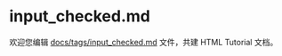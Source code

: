 input_checked.md
===

欢迎您编辑 <a target="__blank" href="https://github.com/jaywcjlove/html-tutorial/blob/master/docs/tags/input_checked.md">docs/tags/input_checked.md</a> 文件，共建 HTML Tutorial 文档。
